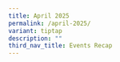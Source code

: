 ```yaml
---
title: April 2025
permalink: /april-2025/
variant: tiptap
description: ""
third_nav_title: Events Recap
---
```

